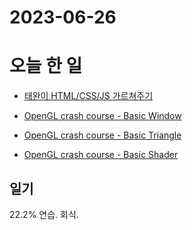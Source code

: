 # 2023-06-26

# 오늘 한 일

* [태완이 HTML/CSS/JS 가르쳐주기](https://github.com/wani-ham/Today-I-Learned/blob/main/javascript/google-clone/google-clone.md)

* [OpenGL crash course - Basic Window](https://github.com/wani-ham/Today-I-Learned/blob/main/OpenGL/basic_window.md)
* [OpenGL crash course - Basic Triangle](https://github.com/wani-ham/Today-I-Learned/blob/main/OpenGL/basic_triangle.md)
* [OpenGL crash course - Basic Shader](https://github.com/wani-ham/Today-I-Learned/blob/main/OpenGL/basic_shader.md)

## 일기
22.2% 연습. 회식.

